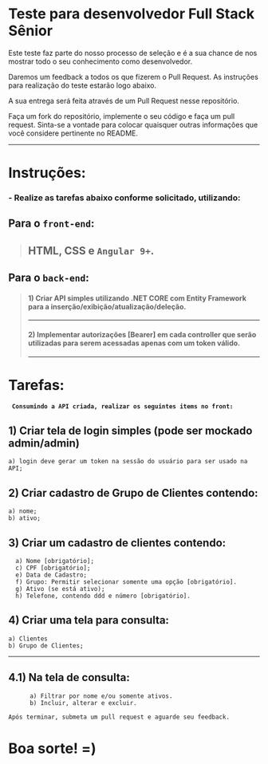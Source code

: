 # Teste para desenvolvedor Full Stack Sênior

Este teste faz parte do nosso processo de seleção e é a sua chance de nos mostrar todo o seu conhecimento como desenvolvedor.

Daremos um feedback a todos os que fizerem o Pull Request.
As instruções para realização do teste estarão logo abaixo.

A sua entrega será feita através de um Pull Request nesse repositório.

 Faça um fork do repositório, implemente o seu código e faça um pull request. Sinta-se a vontade para colocar quaisquer outras informações que você considere pertinente no README.

---

# Instruções:
### - Realize as tarefas abaixo conforme solicitado, utilizando:

## Para o `front-end`: 
> ## HTML, CSS e `Angular 9+`.

## Para o `back-end`:


>#### 1) Criar API simples utilizando .NET CORE com Entity Framework para a inserção/exibição/atualização/deleção.
>---
>#### 2) Implementar autorizações [Bearer] em cada controller que serão utilizadas para serem acessadas apenas com um token válido.
>---


# Tarefas:
 
<b>` Consumindo a API criada, realizar os seguintes items no front:`</b>
## 1) Criar tela de login simples (pode ser mockado admin/admin)
	a) login deve gerar um token na sessão do usuário para ser usado na API;
## 2) Criar cadastro de Grupo de Clientes contendo:
	a) nome;
	b) ativo;
## 3) Criar um cadastro de clientes contendo: 
      a) Nome [obrigatório];
      c) CPF [obrigatório];
      e) Data de Cadastro;
      f) Grupo: Permitir selecionar somente uma opção [obrigatório].
      g) Ativo (se está ativo);
      h) Telefone, contendo ddd e número [obrigatório].
## 4) Criar uma tela para consulta:
    a) Clientes
    b) Grupo de Clientes;
---
## 4.1) Na tela de consulta:
```
      a) Filtrar por nome e/ou somente ativos.
      b) Incluir, alterar e excluir.
```


`Após terminar, submeta um pull request e aguarde seu feedback.`
# <b>Boa sorte! =)</b>

